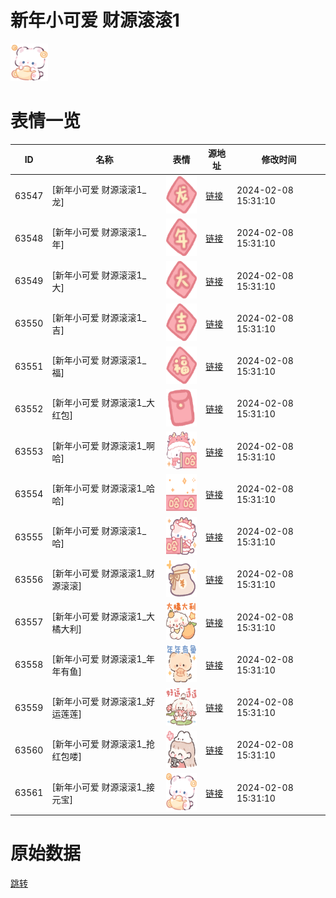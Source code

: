 # 新年小可爱 财源滚滚1

<img src="./cover.png" height="60" alt="cover" />

# 表情一览

|ID|名称|表情|源地址|修改时间|
|----|----|----|----|----|
|63547|[新年小可爱 财源滚滚1_龙]|<img src="./pic/063547_%5B新年小可爱 财源滚滚1_龙%5D.png" height="60" alt="龙"/>|[链接](https://i0.hdslb.com/bfs/garb/89f32ab26658491a074ce9215b026eaef2c49de8.png)|2024-02-08 15:31:10|
|63548|[新年小可爱 财源滚滚1_年]|<img src="./pic/063548_%5B新年小可爱 财源滚滚1_年%5D.png" height="60" alt="年"/>|[链接](https://i0.hdslb.com/bfs/garb/b2fb8cda96de22b0800de519ede77ff8fbee72ec.png)|2024-02-08 15:31:10|
|63549|[新年小可爱 财源滚滚1_大]|<img src="./pic/063549_%5B新年小可爱 财源滚滚1_大%5D.png" height="60" alt="大"/>|[链接](https://i0.hdslb.com/bfs/garb/f80be7241ebed882ac5e73b7127fe0013627823c.png)|2024-02-08 15:31:10|
|63550|[新年小可爱 财源滚滚1_吉]|<img src="./pic/063550_%5B新年小可爱 财源滚滚1_吉%5D.png" height="60" alt="吉"/>|[链接](https://i0.hdslb.com/bfs/garb/1d26818bbca5a510863d3d47b0b2f2c53f8ace8b.png)|2024-02-08 15:31:10|
|63551|[新年小可爱 财源滚滚1_福]|<img src="./pic/063551_%5B新年小可爱 财源滚滚1_福%5D.png" height="60" alt="福"/>|[链接](https://i0.hdslb.com/bfs/garb/c3b0637cbf41f70dd366f9b038eddfa795b368a3.png)|2024-02-08 15:31:10|
|63552|[新年小可爱 财源滚滚1_大红包]|<img src="./pic/063552_%5B新年小可爱 财源滚滚1_大红包%5D.png" height="60" alt="大红包"/>|[链接](https://i0.hdslb.com/bfs/garb/bd2c7ec289e6bd125608b56f445826dc43df149f.png)|2024-02-08 15:31:10|
|63553|[新年小可爱 财源滚滚1_啊哈]|<img src="./pic/063553_%5B新年小可爱 财源滚滚1_啊哈%5D.png" height="60" alt="啊哈"/>|[链接](https://i0.hdslb.com/bfs/garb/9bd444d6b16c9b7647f6740c9ebfca1f8e9b46fe.png)|2024-02-08 15:31:10|
|63554|[新年小可爱 财源滚滚1_哈哈]|<img src="./pic/063554_%5B新年小可爱 财源滚滚1_哈哈%5D.png" height="60" alt="哈哈"/>|[链接](https://i0.hdslb.com/bfs/garb/e91c1f111478c730e35219a5bb09050c51068700.png)|2024-02-08 15:31:10|
|63555|[新年小可爱 财源滚滚1_哈]|<img src="./pic/063555_%5B新年小可爱 财源滚滚1_哈%5D.png" height="60" alt="哈"/>|[链接](https://i0.hdslb.com/bfs/garb/dcb67b81209ea0fe35c7ca7e470e11cb65effe2b.png)|2024-02-08 15:31:10|
|63556|[新年小可爱 财源滚滚1_财源滚滚]|<img src="./pic/063556_%5B新年小可爱 财源滚滚1_财源滚滚%5D.png" height="60" alt="财源滚滚"/>|[链接](https://i0.hdslb.com/bfs/garb/4e311be65cc6fcc5a68fd10badd85a9ab8edb327.png)|2024-02-08 15:31:10|
|63557|[新年小可爱 财源滚滚1_大橘大利]|<img src="./pic/063557_%5B新年小可爱 财源滚滚1_大橘大利%5D.png" height="60" alt="大橘大利"/>|[链接](https://i0.hdslb.com/bfs/garb/35ce221a132db18d8858215fb737f4b1389aa65f.png)|2024-02-08 15:31:10|
|63558|[新年小可爱 财源滚滚1_年年有鱼]|<img src="./pic/063558_%5B新年小可爱 财源滚滚1_年年有鱼%5D.png" height="60" alt="年年有鱼"/>|[链接](https://i0.hdslb.com/bfs/garb/f3d9f27c93647daafe65818243089594224ce7bc.png)|2024-02-08 15:31:10|
|63559|[新年小可爱 财源滚滚1_好运莲莲]|<img src="./pic/063559_%5B新年小可爱 财源滚滚1_好运莲莲%5D.png" height="60" alt="好运莲莲"/>|[链接](https://i0.hdslb.com/bfs/garb/a3f9c2f998740390c431c7ffb2e3773f6a8f8fa1.png)|2024-02-08 15:31:10|
|63560|[新年小可爱 财源滚滚1_抢红包喽]|<img src="./pic/063560_%5B新年小可爱 财源滚滚1_抢红包喽%5D.png" height="60" alt="抢红包喽"/>|[链接](https://i0.hdslb.com/bfs/garb/94464a6d390c6aa4e7982eb32cc01667773c2834.png)|2024-02-08 15:31:10|
|63561|[新年小可爱 财源滚滚1_接元宝]|<img src="./pic/063561_%5B新年小可爱 财源滚滚1_接元宝%5D.png" height="60" alt="接元宝"/>|[链接](https://i0.hdslb.com/bfs/garb/a67773bb7d969820a9036a6e957d62f5d3b90a77.png)|2024-02-08 15:31:10|

# 原始数据

[跳转](./raw.json)

